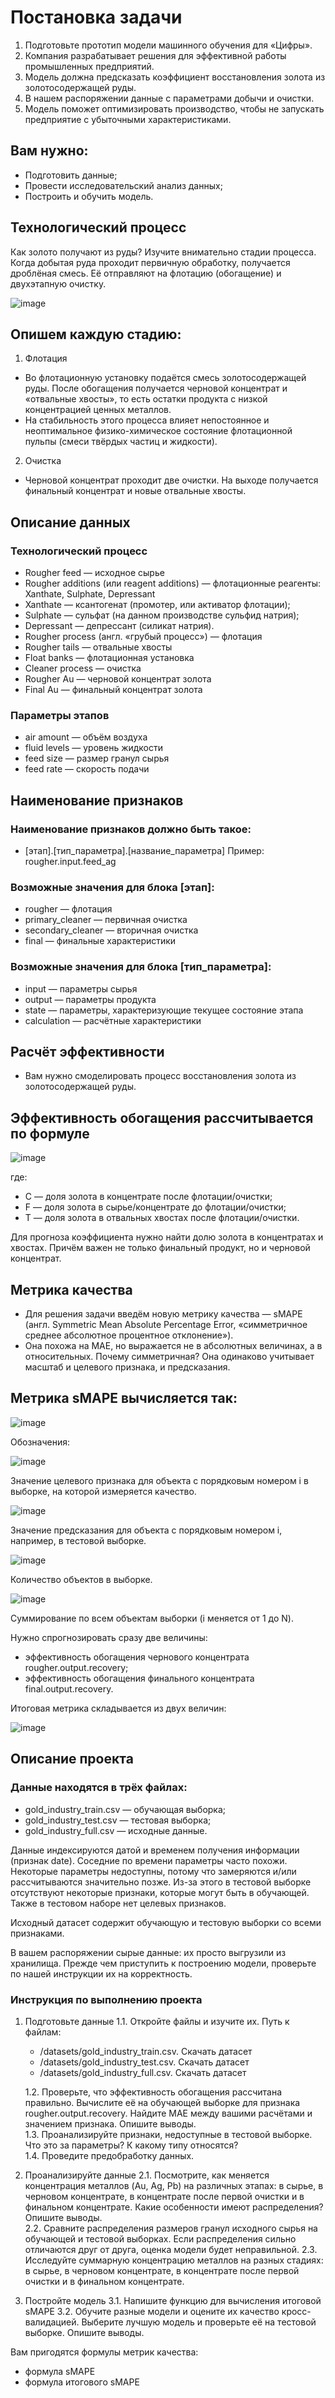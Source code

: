 # Постановка задачи

1. Подготовьте прототип модели машинного обучения для «Цифры». 
2. Компания разрабатывает решения для эффективной работы промышленных предприятий.
3. Модель должна предсказать коэффициент восстановления золота из золотосодержащей руды. 
4. В нашем распоряжении данные с параметрами добычи и очистки.
5. Модель поможет оптимизировать производство, чтобы не запускать предприятие с убыточными характеристиками.

## Вам нужно:
- Подготовить данные;
- Провести исследовательский анализ данных;
- Построить и обучить модель.

## Технологический процесс
Как золото получают из руды? Изучите внимательно стадии процесса.
Когда добытая руда проходит первичную обработку, получается дроблёная смесь. Её отправляют на флотацию (обогащение) и двухэтапную очистку.

![image](https://github.com/natkor18/Data_Science_yandex_project/assets/65555577/da996987-e275-4257-8774-ca90af674966)


## Опишем каждую стадию: 
1. Флотация
  -  Во флотационную установку подаётся смесь золотосодержащей руды. После обогащения получается черновой концентрат и «отвальные хвосты», то есть остатки продукта с низкой концентрацией ценных металлов.
  - На стабильность этого процесса влияет непостоянное и неоптимальное физико-химическое состояние флотационной пульпы (смеси твёрдых частиц и жидкости).

2. Очистка 
  - Черновой концентрат проходит две очистки. На выходе получается финальный концентрат и новые отвальные хвосты.

## Описание данных

### Технологический процесс
- Rougher feed — исходное сырье
- Rougher additions (или reagent additions) — флотационные реагенты: Xanthate, Sulphate, Depressant
- Xanthate — ксантогенат (промотер, или активатор флотации);
- Sulphate — сульфат (на данном производстве сульфид натрия);
- Depressant — депрессант (силикат натрия).
- Rougher process (англ. «грубый процесс») — флотация
- Rougher tails — отвальные хвосты
- Float banks — флотационная установка
- Cleaner process — очистка
- Rougher Au — черновой концентрат золота
- Final Au — финальный концентрат золота

### Параметры этапов
- air amount — объём воздуха
- fluid levels — уровень жидкости
- feed size — размер гранул сырья
- feed rate — скорость подачи

## Наименование признаков

### Наименование признаков должно быть такое:
- [этап].[тип_параметра].[название_параметра]
  Пример: rougher.input.feed_ag

### Возможные значения для блока [этап]:
- rougher — флотация
- primary_cleaner — первичная очистка
- secondary_cleaner — вторичная очистка
- final — финальные характеристики

### Возможные значения для блока [тип_параметра]:
- input — параметры сырья
- output — параметры продукта
- state — параметры, характеризующие текущее состояние этапа
- calculation — расчётные характеристики

## Расчёт эффективности
- Вам нужно смоделировать процесс восстановления золота из золотосодержащей руды.

## Эффективность обогащения рассчитывается по формуле

![image](https://github.com/natkor18/Data_Science_yandex_project/assets/65555577/4090c157-5774-483f-8794-d749a1ee57a7)

где:
- C — доля золота в концентрате после флотации/очистки;
- F — доля золота в сырье/концентрате до флотации/очистки;
- T — доля золота в отвальных хвостах после флотации/очистки.

Для прогноза коэффициента нужно найти долю золота в концентратах и хвостах. Причём важен не только финальный продукт, но и черновой концентрат.

## Метрика качества
- Для решения задачи введём новую метрику качества — sMAPE (англ. Symmetric Mean Absolute Percentage Error, «симметричное среднее абсолютное процентное отклонение»).
- Она похожа на MAE, но выражается не в абсолютных величинах, а в относительных. Почему симметричная? Она одинаково учитывает масштаб и целевого признака, и предсказания.

## Метрика sMAPE вычисляется так:

![image](https://github.com/natkor18/Data_Science_yandex_project/assets/65555577/2f03a638-be81-48e6-b63f-8df2453ab451)


Обозначения:

![image](https://github.com/natkor18/Data_Science_yandex_project/assets/65555577/476be424-b4ae-4126-9e96-57d5e094676a)


Значение целевого признака для объекта с порядковым номером i в выборке, на которой измеряется качество.

![image](https://github.com/natkor18/Data_Science_yandex_project/assets/65555577/6690037f-8933-4be5-a9cc-6fb8789ef2e1)


Значение предсказания для объекта с порядковым номером i, например, в тестовой выборке.

![image](https://github.com/natkor18/Data_Science_yandex_project/assets/65555577/9e7bb3d6-51ac-4925-b27a-9326a81856c0)


Количество объектов в выборке.

![image](https://github.com/natkor18/Data_Science_yandex_project/assets/65555577/c6564c3c-5ddf-4720-b545-cac6957d8ead)

Суммирование по всем объектам выборки (i меняется от 1 до N).

Нужно спрогнозировать сразу две величины:
- эффективность обогащения чернового концентрата rougher.output.recovery;
- эффективность обогащения финального концентрата final.output.recovery.

Итоговая метрика складывается из двух величин:

![image](https://github.com/natkor18/Data_Science_yandex_project/assets/65555577/cd5e1d8b-45b5-48ac-bcd0-edfa62d20d06)

## Описание проекта

### Данные находятся в трёх файлах:
- gold_industry_train.csv — обучающая выборка;
- gold_industry_test.csv — тестовая выборка;
- gold_industry_full.csv — исходные данные.

Данные индексируются датой и временем получения информации (признак date). Соседние по времени параметры часто похожи.
Некоторые параметры недоступны, потому что замеряются и/или рассчитываются значительно позже. Из-за этого в тестовой выборке отсутствуют некоторые признаки, которые могут быть в обучающей. Также в тестовом наборе нет целевых признаков.

Исходный датасет содержит обучающую и тестовую выборки со всеми признаками.

В вашем распоряжении сырые данные: их просто выгрузили из хранилища. Прежде чем приступить к построению модели, проверьте по нашей инструкции их на корректность.

### Инструкция по выполнению проекта
  1. Подготовьте данные
    1.1. Откройте файлы и изучите их.
      Путь к файлам:
      - /datasets/gold_industry_train.csv. Скачать датасет
      - /datasets/gold_industry_test.csv. Скачать датасет
      - /datasets/gold_industry_full.csv. Скачать датасет
        
     1.2. Проверьте, что эффективность обогащения рассчитана правильно. Вычислите её на обучающей выборке для признака rougher.output.recovery. Найдите MAE между вашими расчётами и значением признака. Опишите выводы.     
    1.3. Проанализируйте признаки, недоступные в тестовой выборке. Что это за параметры? К какому типу относятся?    
    1.4. Проведите предобработку данных.

2. Проанализируйте данные
    2.1. Посмотрите, как меняется концентрация металлов (Au, Ag, Pb) на различных этапах: в сырье, в черновом концентрате, в концентрате после первой очистки и в финальном концентрате. Какие особенности имеют распределения? Опишите выводы.   
    2.2.  Сравните распределения размеров гранул исходного сырья на обучающей и тестовой выборках. Если распределения сильно отличаются друг от друга, оценка модели будет неправильной.
    2.3. Исследуйте суммарную концентрацию металлов на разных стадиях: в сырье, в черновом концентрате, в концентрате после первой очистки и в финальном концентрате.

3. Постройте модель
    3.1. Напишите функцию для вычисления итоговой sMAPE
    3.2. Обучите разные модели и оцените их качество кросс-валидацией. Выберите лучшую модель и проверьте её на тестовой выборке. Опишите выводы.

Вам пригодятся формулы метрик качества:
- формула sMAPE
- формула итогового sMAPE
